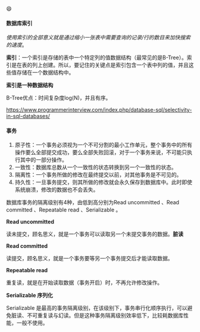 :smile:

#### 数据库索引

*使用索引的全部意义就是通过缩小一张表中需要查询的记录/行的数目来加快搜索的速度*。

**索引**：一个索引是存储的表中一个特定列的值数据结构（最常见的是B-Tree）。索引是在表的列上创建。所以，要记住的关键点是索引包含一个表中列的值，并且这些值存储在一个数据结构中。

**索引是一种数据结构**

B-Tree优点：时间复杂度log(N)，并且有序。

https://www.programmerinterview.com/index.php/database-sql/selectivity-in-sql-databases/



#### 事务

1. 原子性：一个事务必须视为一个不可分割的最小工作单元，整个事务中的所有操作要么全部提交成功，要么全部失败回滚，对于一个事务来说，不可能只执行其中的一部分操作。
2. 一致性：数据库总数从一个一致性的状态转换到另一个一致性的状态。
3. 隔离性：一个事务所做的修改在最终提交以前，对其他事务是不可见的。
4. 持久性：一旦事务提交，则其所做的修改就会永久保存到数据库中。此时即使系统崩溃，修改的数据也不会丢失。

数据库事务的隔离级别有4种，由低到高分别为Read uncommitted 、Read committed 、Repeatable read 、Serializable 。



**Read uncommitted**

读未提交，顾名思义，就是一个事务可以读取另一个未提交事务的数据。**脏读**

**Read committed**

读提交，顾名思义，就是一个事务要等另一个事务提交后才能读取数据。

**Repeatable read**

重复读，就是在开始读取数据（事务开启）时，不再允许修改操作。

**Serializable 序列化**

Serializable 是最高的事务隔离级别，在该级别下，事务串行化顺序执行，可以避免脏读、不可重复读与幻读。但是这种事务隔离级别效率低下，比较耗数据库性能，一般不使用。
